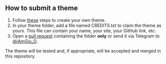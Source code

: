 ## How to submit a theme
1. Follow [these](https://github.com/iAmGio/chorus#creating-your-own-theme) steps to create your own theme.
2. In your theme folder, add a file named CREDITS.txt to claim the theme as yours. This file can contain your name, your site, your GitHub link, etc.
3. Open a [pull request](https://github.com/iAmGio/chorus-themes/pulls) containing the folder **only** or send it via Telegram to [@iAmGio_O](https://t.me/iAmGio_O). 

The theme will be tested and, if appropriate, will be accepted and merged in this repository.

